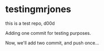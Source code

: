 testingmrjones
==============

this is a test repo, d00d

Adding one commit for testing purposes.

Now, we'll add two commit, and push once...

